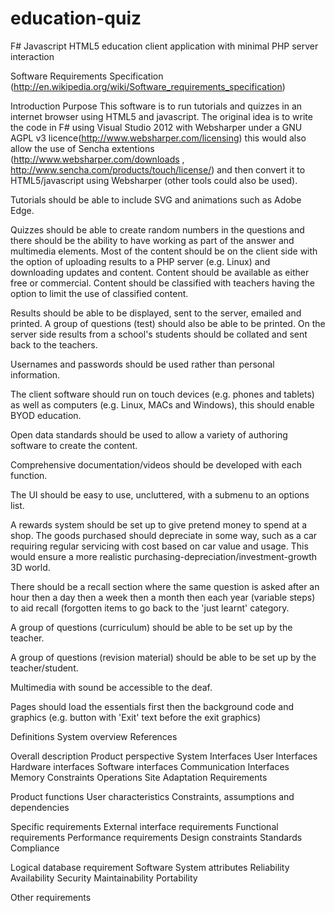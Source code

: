 education-quiz
==============

F# Javascript HTML5 education client application with minimal PHP server interaction



Software Requirements Specification (http://en.wikipedia.org/wiki/Software_requirements_specification)

Introduction Purpose
         This software is to run tutorials and quizzes in an internet browser using HTML5 and javascript. The original idea is to write the code in F# using Visual Studio 2012 with Websharper under a GNU AGPL v3 licence(http://www.websharper.com/licensing) this would also allow the use of Sencha extentions (http://www.websharper.com/downloads , http://www.sencha.com/products/touch/license/) and then convert it to HTML5/javascript using Websharper (other tools could also be used). 

Tutorials should be able to include SVG and animations such as Adobe Edge.
 
Quizzes should be able to create random numbers in the questions and there should be the ability to have working as part of the answer and multimedia elements. Most of the content should be on the client side with the option of uploading results to a PHP server (e.g. Linux) and downloading updates and content. Content should be available as either free or commercial. Content should be classified with teachers having the option to limit the use of classified content. 

Results should be able to be displayed, sent to the server, emailed and printed. A group of questions (test) should also be able to be printed. On the server side results from a school's students should be collated and sent back to the teachers. 

Usernames and passwords should be used rather than personal information. 

The client software should run on touch devices (e.g. phones and tablets) as well as computers (e.g. Linux, MACs and Windows), this should enable BYOD education. 

Open data standards should be used to allow a variety of authoring software to create the content. 

Comprehensive documentation/videos should be developed with each function. 

The UI should be easy to use, uncluttered, with a submenu to an options list. 

A rewards system should be set up to give pretend money to spend at a shop. The goods purchased should depreciate in some way, such as a car requiring regular servicing with cost based on car value and usage. This would ensure a more realistic purchasing-depreciation/investment-growth 3D world. 

There should be a recall section where the same question is asked after an hour then a day then a week then a month then each year (variable steps) to aid recall (forgotten items to go back to the 'just learnt' category. 

A group of questions (curriculum) should be able to be set up by the teacher.

A group of questions (revision material) should be able to be set up by the teacher/student.

Multimedia with sound be accessible to the deaf.

Pages should load the essentials first then the background code and graphics (e.g. button with 'Exit' text before the exit graphics)



 Definitions
 System overview
 References
 
Overall description Product perspective System Interfaces
 User Interfaces
 Hardware interfaces
 Software interfaces
 Communication Interfaces
 Memory Constraints
 Operations
 Site Adaptation Requirements
 
Product functions
 User characteristics
 Constraints, assumptions and dependencies
 
Specific requirements External interface requirements
 Functional requirements
 Performance requirements
 Design constraints Standards Compliance
 
Logical database requirement
 Software System attributes Reliability
 Availability
 Security
 Maintainability
 Portability
 
Other requirements

